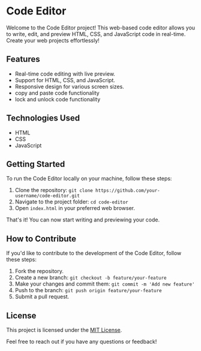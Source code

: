 # Code Editor

Welcome to the Code Editor project! This web-based code editor allows you to write, edit, and preview HTML, CSS, and JavaScript code in real-time. Create your web projects effortlessly!

## Features

- Real-time code editing with live preview.
- Support for HTML, CSS, and JavaScript.
- Responsive design for various screen sizes.
- copy and paste code functionality
- lock and unlock code functionality

## Technologies Used

- HTML
- CSS
- JavaScript


## Getting Started

To run the Code Editor locally on your machine, follow these steps:

1. Clone the repository: `git clone https://github.com/your-username/code-editor.git`
2. Navigate to the project folder: `cd code-editor`
3. Open `index.html` in your preferred web browser.

That's it! You can now start writing and previewing your code.

## How to Contribute

If you'd like to contribute to the development of the Code Editor, follow these steps:

1. Fork the repository.
2. Create a new branch: `git checkout -b feature/your-feature`
3. Make your changes and commit them: `git commit -m 'Add new feature'`
4. Push to the branch: `git push origin feature/your-feature`
5. Submit a pull request.

## License

This project is licensed under the [MIT License](LICENSE).

Feel free to reach out if you have any questions or feedback!
